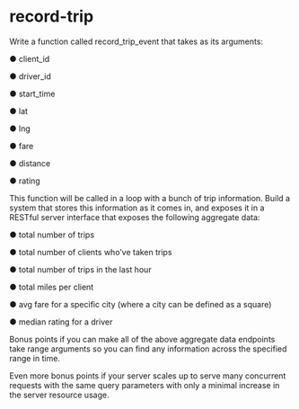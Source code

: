 record-trip
==========================

Write a function called record_trip_event that takes as its arguments:

●	client_id

●	driver_id

●	start_time

●	lat

●	lng

●	fare

●	distance

●	rating

This function will be called in a loop with a bunch of trip information.  Build a system that stores this information as it comes in, and exposes it in a RESTful server interface that exposes the following aggregate data:

●	total number of trips

●	total number of clients who’ve taken trips

●	total number of trips in the last hour

●	total miles per client

●	avg fare for a specific city (where a city can be defined as a square)

●	median rating for a driver

Bonus points if you can make all of the above aggregate data endpoints take range arguments so you can find any information across the specified range in time.

Even more bonus points if your server scales up to serve many concurrent requests with the same query parameters with only a minimal increase in the server resource usage.


